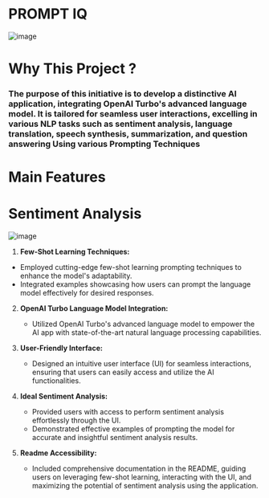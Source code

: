 # PROMPT IQ 

![image](https://github.com/praveendecode/PromptIQ/assets/95226524/8874cd98-f795-4a41-9229-3ecd27f7fc62)


# **Why This Project ?**
### **The purpose of this initiative is to develop a distinctive AI application, integrating OpenAI Turbo's advanced language model. It is tailored for seamless user interactions, excelling in various NLP tasks such as sentiment analysis, language translation, speech synthesis, summarization, and question answering Using various Prompting Techniques**

# **Main Features** 



# **Sentiment Analysis**


  ![image](https://github.com/praveendecode/PromptIQ/assets/95226524/2dffe72b-d4b2-4275-8c85-2a68610d0390)

 1. **Few-Shot Learning Techniques:**
   - Employed cutting-edge few-shot learning prompting techniques to enhance the model's adaptability.
   - Integrated examples showcasing how users can prompt the language model effectively for desired responses.

2. **OpenAI Turbo Language Model Integration:**
   - Utilized OpenAI Turbo's advanced language model to empower the AI app with state-of-the-art natural language processing capabilities.

3. **User-Friendly Interface:**
   - Designed an intuitive user interface (UI) for seamless interactions, ensuring that users can easily access and utilize the AI functionalities.

4. **Ideal Sentiment Analysis:**
   - Provided users with access to perform sentiment analysis effortlessly through the UI.
   - Demonstrated effective examples of prompting the model for accurate and insightful sentiment analysis results.

5. **Readme Accessibility:**
   - Included comprehensive documentation in the README, guiding users on leveraging few-shot learning, interacting with the UI, and maximizing the potential of sentiment analysis using the application.
